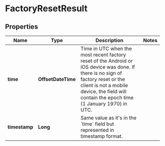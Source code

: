 

# FactoryResetResult


## Properties

| Name | Type | Description | Notes |
|------------ | ------------- | ------------- | -------------|
|**time** | **OffsetDateTime** | Time in UTC when the most recent factory reset of the Android or iOS device was done.  If there is no sign of factory reset or the client is not a mobile device, the field will contain the epoch time (1 January 1970) in UTC.  |  |
|**timestamp** | **Long** | Same value as it&#39;s in the &#x60;time&#x60; field but represented in timestamp format. |  |



